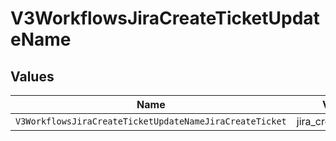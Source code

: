 # V3WorkflowsJiraCreateTicketUpdateName


## Values

| Name                                                    | Value                                                   |
| ------------------------------------------------------- | ------------------------------------------------------- |
| `V3WorkflowsJiraCreateTicketUpdateNameJiraCreateTicket` | jira_create_ticket                                      |